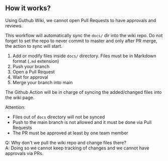## How it works?

Using Guthub Wiki, we cannot open Pull Requests to have approvals and reviews.

This workflow will automatically sync the `docs/` dir into the wiki repo. Do not forget to set the repo to never commit to master and only after PR merge, the action to sync will start.

1) Add or modify files inside `docs/` directory. Files must be in Markdown format (`.md` extension)
2) Push your branch
3) Open a Pull Request
4) Wait for approval
5) Merge your branch into main

The Github Action will be in charge of syncing the added/changed files into the wiki page.

Attention: 
- Files out of `docs` directory will not be synced
- Push to the main branch is not allowed and it must be done via Pull Requests
- The PR must be approved at least by one team member

Q: Why don't we pull the wiki repo and change files there?\
A: Doing so we cannot keep tracking of changes and we cannot have approvals via PRs.
